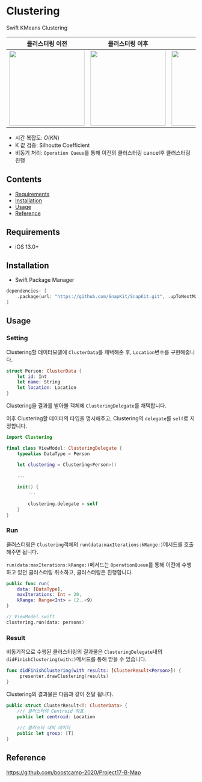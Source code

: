 # Clustering
Swift KMeans Clustering

|클러스터링 이전|클러스터링 이후|영상|
|:---:|:---:|:---:|
|<img src="https://github.com/jungseokyoung-cloud/Clustering/assets/81402827/313923a5-c026-47c5-aec7-19cd4eba38d9" width="200"/>|<img src="https://github.com/jungseokyoung-cloud/Clustering/assets/81402827/eef60c27-a7a9-48aa-9554-5c494593c8e0" width="200"/>|<img src="https://github.com/WalkingDogWithFriends/GaeManDa/assets/81402827/27f8c028-e1bf-4654-8484-2bdae93c96b6" width="200"/>|

- 시간 복잡도: $O(KN)$
- K 값 검증: Silhoutte Coefficient
- 비동기 처리: `Operation Queue`를 통해 이전의 클러스터링 cancel후 클러스터링 진행

## Contents 
- [Requirements](#requirements)
- [Installation](#installation)
- [Usage](#usage)
- [Reference](#reference)

## Requirements
- iOS 13.0+

## Installation
- Swift Package Manager
``` swift
dependencies: [
    .package(url: "https://github.com/SnapKit/SnapKit.git", .upToNextMajor(from: "1.0.0"))
]
```

## Usage
### Setting
Clustering할 데이터모델에 `ClusterData`를 채택해준 후, `Location`변수를 구현해줍니다. 

```Swift 
struct Person: ClusterData {
	let id: Int
	let name: String
	let location: Location
}
```

Clustering을 결과를 받아볼 객체에 `ClusteringDelegate`를 채택합니다.

이후 Clustering할 데이터의 타입을 명시해주고, Clustering의 `delegate`를 `self`로 지정합니다.
``` Swift
import Clustering

final class ViewModel: ClusteringDelegate {
	typealias DataType = Person

	let clustering = Clustering<Person>()
	
	...
	
	init() {
		...
		
		clustering.delegate = self
	}
}
```

### Run 
클러스터링은 `Clustering`객체의 `run(data:maxIterations:kRange:)`메서드를 호출해주면 됩니다. 

`run(data:maxIterations:kRange:)`메서드는 `OperationQueue`를 통해 이전에 수행하고 있던 클러스터링 취소하고, 클러스터링은 진행합니다.
```Swift
public func run(
	data: [DataType],
	maxIterations: Int = 20,
	kRange: Range<Int> = (2..<9)
)
```
```Swift
// ViewModel.swift
clustering.run(data: persons)
```

### Result
비동기적으로 수행된 클러스터링의 결과물은 `ClusteringDelegate`내의 `didFinishClustering(with:)`메서드를 통해 받을 수 있습니다. 

``` Swift
func didFinishClustering(with results: [ClusterResult<Person>]) {
	 presenter.drawClustering(results)
}
```

Clustering의 결과물은 다음과 같이 전달 됩니다. 
``` Swift 
public struct ClusterResult<T: ClusterData> {
	/// 클러스터의 Centroid 좌표
	public let centroid: Location
	
	/// 클러스터 내의 데이터
	public let group: [T]
}
```


## Reference
https://github.com/boostcamp-2020/Project17-B-Map
